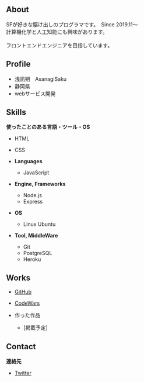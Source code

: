 ## About
SFが好きな駆け出しのプログラマです。　Since 2019.11〜 <br>
計算機化学と人工知能にも興味があります。<br>
<br>
フロントエンドエンジニアを目指しています。

## Profile
- 浅凪朔　AsanagiSaku
- 静岡県
- webサービス開発

## Skills
**使ったことのある言語・ツール・OS**

- HTML
- CSS

- **Languages**
  - JavaScript

- **Engine, Frameworks**
  - Node.js
  - Express

- **OS**
  - Linux Ubuntu

- **Tool, MiddleWare**
  - Git
  - PostgreSQL
  - Heroku

## Works

- [GitHub](https://github.com/AsanagiSaku)
- [CodeWars](https://www.codewars.com/users/AsanagiSaku)

- 作った作品
  - [掲載予定]

## Contact 
**連絡先**
- [Twitter](https://twitter.com/Asagikuu_pming)
